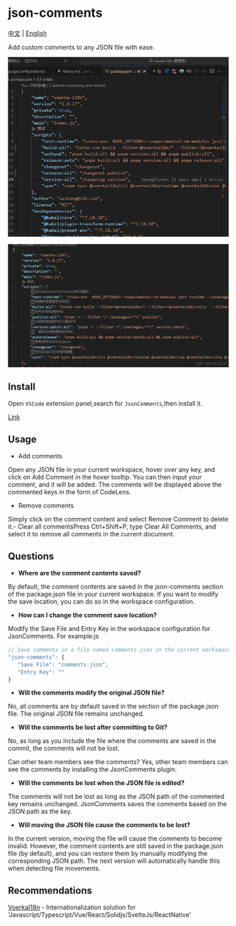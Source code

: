 # json-comments

[中文](./README_CN.md) | [English](./README.md) 

Add custom comments to any JSON file with ease.

![](./preview.gif)

![](./preview2.gif)

## Install

Open `VSCode` extension panel,search for `JsonComments`,then install it.

[Link](https://marketplace.visualstudio.com/items?itemName=wxzhang.json-comments&ssr=false#review-details)

## Usage

- Add comments

Open any JSON file in your current workspace, hover over any key, and click on Add Comment in the hover tooltip. You can then input your comment, and it will be added. The comments will be displayed above the commented keys in the form of CodeLens.

- Remove comments

Simply click on the comment content and select Remove Comment to delete it.- Clear all commentsPress Ctrl+Shift+P, type Clear All Comments, and select it to remove all comments in the current document.

## Questions

- **Where are the comment contents saved?**

By default, the comment contents are saved in the json-comments section of the package.json file in your current workspace. If you want to modify the save location, you can do so in the workspace configuration.

- **How can I change the comment save location?**

Modify the Save File and Entry Key in the workspace configuration for JsonComments.
 For example:js
 
 ```js
 // Save comments in a file named comments.json in the current workspace
 "json-comments": {    
    "Save File": "comments.json",    
    "Entry Key": ""
 }

 ```


- **Will the comments modify the original JSON file?**

No, all comments are by default saved in the <json-comments> section of the package.json file. The original JSON file remains unchanged.

- **Will the comments be lost after committing to Git?**

No, as long as you include the file where the comments are saved in the commit, the comments will not be lost.

Can other team members see the comments?
Yes, other team members can see the comments by installing the JsonComments plugin.

- **Will the comments be lost when the JSON file is edited?**

The comments will not be lost as long as the JSON path of the commented key remains unchanged. JsonComments saves the comments based on the JSON path as the key.

- **Will moving the JSON file cause the comments to be lost?**

In the current version, moving the file will cause the comments to become invalid. However, the comment contents are still saved in the package.json file (by default), and you can restore them by manually modifying the corresponding JSON path. The next version will automatically handle this when detecting file movements.


## Recommendations

[VoerkaI18n](https://github.com/zhangfisher/voerka-i18n) - Internationalization solution for 'Javascript/Typescript/Vue/React/Solidjs/SvelteJs/ReactNative'






